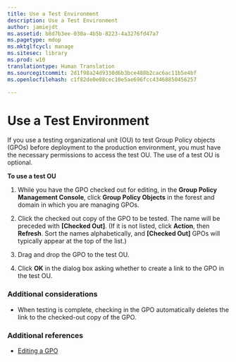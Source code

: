 ```yaml
---
title: Use a Test Environment
description: Use a Test Environment
author: jamiejdt
ms.assetid: b8d7b3ee-030a-4b5b-8223-4a3276fd47a7
ms.pagetype: mdop
ms.mktglfcycl: manage
ms.sitesec: library
ms.prod: w10
translationtype: Human Translation
ms.sourcegitcommit: 2d1f98a24d9330d6b3bce488b2cac6ac11b5e4bf
ms.openlocfilehash: c1f82de0e08cec10e5ae696fcc43468850456257

---
```



# Use a Test Environment


If you use a testing organizational unit (OU) to test Group Policy objects (GPOs) before deployment to the production environment, you must have the necessary permissions to access the test OU. The use of a test OU is optional.

**To use a test OU**

1.  While you have the GPO checked out for editing, in the **Group Policy Management Console**, click **Group Policy Objects** in the forest and domain in which you are managing GPOs.

2.  Click the checked out copy of the GPO to be tested. The name will be preceded with **\[Checked Out\]**. (If it is not listed, click **Action**, then **Refresh**. Sort the names alphabetically, and **\[Checked Out\]** GPOs will typically appear at the top of the list.)

3.  Drag and drop the GPO to the test OU.

4.  Click **OK** in the dialog box asking whether to create a link to the GPO in the test OU.

### Additional considerations

-   When testing is complete, checking in the GPO automatically deletes the link to the checked-out copy of the GPO.

### Additional references

-   [Editing a GPO](editing-a-gpo.md)

 

 








<!--HONumber=Jun16_HO4-->


